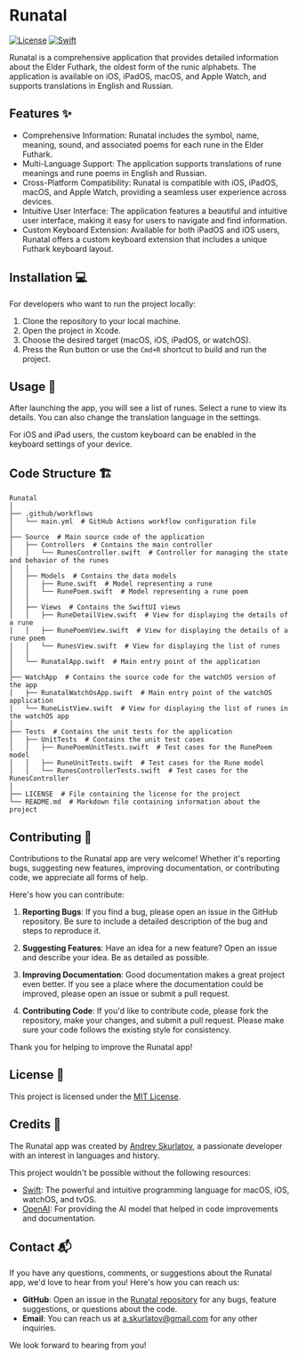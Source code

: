 # Runatal

[![License](https://img.shields.io/badge/License-MIT-blue.svg)](https://opensource.org/licenses/MIT)
[![Swift](https://img.shields.io/badge/Swift-5.8-orange.svg)](https://swift.org/)

Runatal is a comprehensive application that provides detailed information about the Elder Futhark, the oldest form of the runic alphabets. The application is available on iOS, iPadOS, macOS, and Apple Watch, and supports translations in English and Russian.

## Features ✨

 - Comprehensive Information: Runatal includes the symbol, name, meaning, sound, and associated poems for each rune in the Elder Futhark.
 - Multi-Language Support: The application supports translations of rune meanings and rune poems in English and Russian.
 - Cross-Platform Compatibility: Runatal is compatible with iOS, iPadOS, macOS, and Apple Watch, providing a seamless user experience across devices.
 - Intuitive User Interface: The application features a beautiful and intuitive user interface, making it easy for users to navigate and find information.
 - Custom Keyboard Extension: Available for both iPadOS and iOS users, Runatal offers a custom keyboard extension that includes a unique Futhark keyboard layout.

## Installation 💻

For developers who want to run the project locally:

1. Clone the repository to your local machine.
2. Open the project in Xcode.
3. Choose the desired target (macOS, iOS, iPadOS, or watchOS).
4. Press the Run button or use the `Cmd+R` shortcut to build and run the project.

## Usage 📖

After launching the app, you will see a list of runes. Select a rune to view its details. You can also change the translation language in the settings.

For iOS and iPad users, the custom keyboard can be enabled in the keyboard settings of your device.


## Code Structure 🏗️

```
Runatal
│
├── .github/workflows
│   └── main.yml  # GitHub Actions workflow configuration file
│
├── Source  # Main source code of the application
│   ├── Controllers  # Contains the main controller
│   │   └── RunesController.swift  # Controller for managing the state and behavior of the runes
│   │
│   ├── Models  # Contains the data models
│   │   ├── Rune.swift  # Model representing a rune
│   │   └── RunePoem.swift  # Model representing a rune poem
│   │
│   ├── Views  # Contains the SwiftUI views
│   │   ├── RuneDetailView.swift  # View for displaying the details of a rune
│   │   ├── RunePoemView.swift  # View for displaying the details of a rune poem
│   │   └── RunesView.swift  # View for displaying the list of runes
│   │
│   └── RunatalApp.swift  # Main entry point of the application
│
├── WatchApp  # Contains the source code for the watchOS version of the app
│   ├── RunatalWatchOsApp.swift  # Main entry point of the watchOS application
│   └── RuneListView.swift  # View for displaying the list of runes in the watchOS app
│
├── Tests  # Contains the unit tests for the application
│   ├── UnitTests  # Contains the unit test cases
│   │   ├── RunePoemUnitTests.swift  # Test cases for the RunePoem model
│   │   ├── RuneUnitTests.swift  # Test cases for the Rune model
│   │   └── RunesControllerTests.swift  # Test cases for the RunesController
│
├── LICENSE  # File containing the license for the project
└── README.md  # Markdown file containing information about the project
```

## Contributing 🤝

Contributions to the Runatal app are very welcome! Whether it's reporting bugs, suggesting new features, improving documentation, or contributing code, we appreciate all forms of help.

Here's how you can contribute:

1. **Reporting Bugs**: If you find a bug, please open an issue in the GitHub repository. Be sure to include a detailed description of the bug and steps to reproduce it.

2. **Suggesting Features**: Have an idea for a new feature? Open an issue and describe your idea. Be as detailed as possible.

3. **Improving Documentation**: Good documentation makes a great project even better. If you see a place where the documentation could be improved, please open an issue or submit a pull request.

4. **Contributing Code**: If you'd like to contribute code, please fork the repository, make your changes, and submit a pull request. Please make sure your code follows the existing style for consistency.

Thank you for helping to improve the Runatal app!


## License 📜

This project is licensed under the [MIT License](LICENSE).

## Credits 🙏

The Runatal app was created by [Andrey Skurlatov](https://andskur.github.io), a passionate developer with an interest in languages and history.

This project wouldn't be possible without the following resources:

- [Swift](https://swift.org/): The powerful and intuitive programming language for macOS, iOS, watchOS, and tvOS.
- [OpenAI](https://openai.com/): For providing the AI model that helped in code improvements and documentation.

## Contact 📬

If you have any questions, comments, or suggestions about the Runatal app, we'd love to hear from you! Here's how you can reach us:

- **GitHub**: Open an issue in the [Runatal repository](https://github.com/andskur/Runatal/issues) for any bugs, feature suggestions, or questions about the code.
- **Email**: You can reach us at [a.skurlatov@gmail.com](mailto:a.skurlatov@gmail.com) for any other inquiries.

We look forward to hearing from you!
